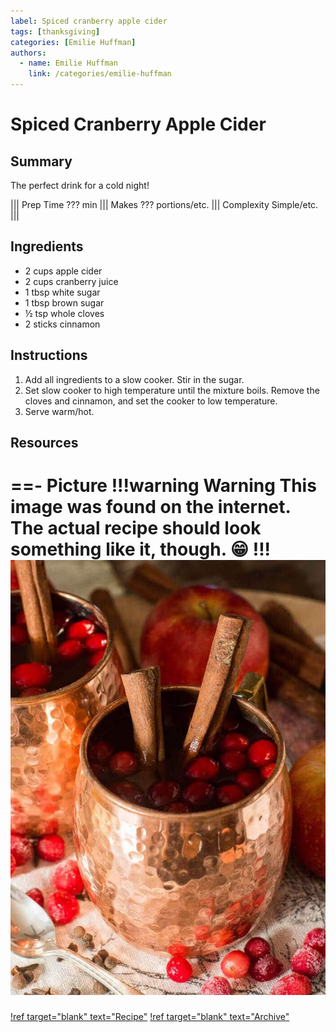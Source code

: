 ```yaml
---
label: Spiced cranberry apple cider
tags: [thanksgiving]
categories: [Emilie Huffman]
authors:
  - name: Emilie Huffman
    link: /categories/emilie-huffman
---
```


# Spiced Cranberry Apple Cider
## Summary
The perfect drink for a cold night!

||| Prep Time
??? min
||| Makes
??? portions/etc.
||| Complexity
Simple/etc.
|||

## Ingredients
- 2 cups apple cider
- 2 cups cranberry juice
- 1 tbsp white sugar
- 1 tbsp brown sugar
- ½ tsp whole cloves
- 2 sticks cinnamon

## Instructions
1. Add all ingredients to a slow cooker. Stir in the sugar.
2. Set slow cooker to high temperature until the mixture boils. Remove the cloves and cinnamon, and set the cooker to low temperature.
3. Serve warm/hot.

## Resources
==- Picture
!!!warning Warning
This image was found on the internet. The actual recipe should look something like it, though. 😁
!!!
![](/static/banners/tmp/spiced-cranberry-apple-cider.jpg)
===
[!ref target="blank" text="Recipe"](https://www.tastesoflizzyt.com/spiced-cranberry-apple-cider/)
[!ref target="blank" text="Archive"](https://archive.is/xONP1)
